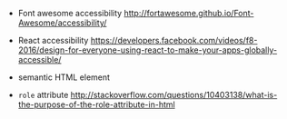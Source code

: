 - Font awesome accessibility http://fortawesome.github.io/Font-Awesome/accessibility/
- React accessibility https://developers.facebook.com/videos/f8-2016/design-for-everyone-using-react-to-make-your-apps-globally-accessible/

- semantic HTML element
- `role` attribute http://stackoverflow.com/questions/10403138/what-is-the-purpose-of-the-role-attribute-in-html
